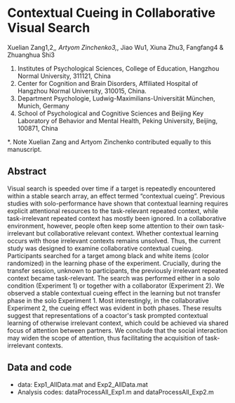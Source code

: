 # Contextual Cueing in Collaborative Visual Search

Xuelian Zang1,2,*, Artyom Zinchenko3,*, Jiao Wu1, Xiuna Zhu3, Fangfang4 & Zhuanghua Shi3
1. Institutes of Psychological Sciences, College of Education, Hangzhou Normal University, 311121, China
2. Center for Cognition and Brain Disorders, Affiliated Hospital of Hangzhou Normal University, 310015, China.
3. Department Psychologie, Ludwig-Maximilians-Universität München, Munich, Germany
4. School of Psychological and Cognitive Sciences and Beijing Key Laboratory of Behavior and Mental Health, Peking University, Beijing, 100871, China

*. 	Note Xuelian Zang and Artyom Zinchenko contributed equally to this manuscript.

## Abstract

Visual search is speeded over time if a target is repeatedly encountered within a stable search array, an effect termed “contextual cueing”. Previous studies with solo-performance have shown that contextual learning requires explicit attentional resources to the task-relevant repeated context, while task-irrelevant repeated context has mostly been ignored. In a collaborative environment, however, people often keep some attention to their own task-irrelevant but collaborative relevant context. Whether contextual learning occurs with those irrelevant contexts remains unsolved. Thus, the current study was designed to examine collaborative contextual cueing. Participants searched for a target among black and white items (color randomized) in the learning phase of the experiment. Crucially, during the transfer session, unknown to participants, the previously irrelevant repeated context became task-relevant. The search was performed either in a solo condition (Experiment 1) or together with a collaborator (Experiment 2). We observed a stable contextual cueing effect in the learning but not transfer phase in the solo Experiment 1. Most interestingly, in the collaborative Experiment 2, the cueing effect was evident in both phases. These results suggest that representations of a coactor's task prompted contextual learning of otherwise irrelevant context, which could be achieved via shared focus of attention between partners. We conclude that the social interaction may widen the scope of attention, thus facilitating the acquisition of task-irrelevant contexts.

## Data and code

* data: Exp1_AllData.mat and Exp2_AllData.mat
* Analysis codes:  dataProcessAll_Exp1.m and dataProcessAll_Exp2.m
